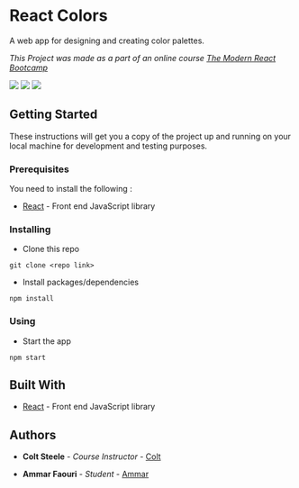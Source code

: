 # React Colors

A web app for designing and creating color palettes.

_This Project was made as a part of an online course [The Modern React Bootcamp](https://www.udemy.com/course/modern-react-bootcamp/)_


<img src="https://imgur.com/KBx1Lo9.jpg" >
<img src="https://imgur.com/6Vlc6TY.jpg" >
<img src="https://imgur.com/fRWmUMv.jpg" >






## Getting Started

These instructions will get you a copy of the project up and running on your local machine for development and testing purposes.

### Prerequisites

You need to install the following :

- [React](https://reactjs.org/) - Front end JavaScript library

### Installing

- Clone this repo

```
git clone <repo link>
```

- Install packages/dependencies

```
npm install
```

### Using

- Start the app

```
npm start
```

## Built With

- [React](https://reactjs.org/) - Front end JavaScript library

## Authors

- **Colt Steele** - _Course Instructor_ - [Colt](https://github.com/Colt)

- **Ammar Faouri** - _Student_ - [Ammar](https://github.com/ammarfaouri)
